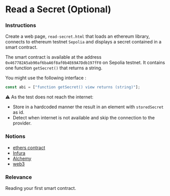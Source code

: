 # Read a Secret (Optional)

### Instructions

Create a web page, `read-secret.html` that loads an ethereum library, connects to ethereum testnet `Sepolia` and displays a secret contained in a smart contract.

The smart contract is available at the address `0x467782A5ab90af6baA6f8af0b4E69A7Ddb197fF0` on Sepolia testnet. It contains one function `getSecret()` that returns a string.

You might use the following interface :

```js
const abi = ["function getSecret() view returns (string)"];
```

⚠️ As the test does not reach the internet:
- Store in a hardcoded manner the result in an element with `storedSecret` as id.
- Detect when internet is not available and skip the connection to the provider.

### Notions

- [ethers contract](https://docs.ethers.io/v5/api/contract/contract/)
- [Infura](https://infura.io/)
- [Alchemy](https://www.alchemy.com/supernode)
- [web3](https://web3js.readthedocs.io/en/v1.3.4/web3-eth.html)

### Relevance

Reading your first smart contract.